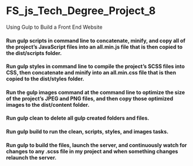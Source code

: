 # FS_js_Tech_Degree_Project_8
Using Gulp to Build a Front End Website

#### Run **gulp scripts** in command line to concatenate, minify, and copy all of the project’s JavaScript files into an all.min.js file that is then copied to the dist/scripts folder.

#### Run **gulp styles** in command line to compile the project’s SCSS files into CSS, then concatenate and minify into an all.min.css file that is then copied to the dist/styles folder.

#### Run the **gulp images** command at the command line to optimize the size of the project’s JPEG and PNG files, and then copy those optimized images to the dist/content folder.

#### Run **gulp clean** to delete all gulp created folders and files.

#### Run **gulp build** to run the clean, scripts, styles, and images tasks.

#### Run **gulp** to build the files, launch the server, and continuously watch for changes to any .scss file in my project and when something changes relaunch the server.

